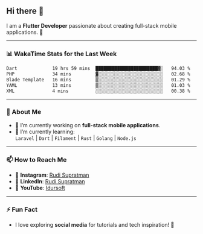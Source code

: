 ## Hi there 👋

I am a **Flutter Developer** passionate about creating full-stack mobile applications. 🚀

---

### 📊 WakaTime Stats for the Last Week
<!--START_SECTION:waka-->

```txt
Dart             19 hrs 59 mins  ███████████████████████▓░   94.03 %
PHP              34 mins         ▓░░░░░░░░░░░░░░░░░░░░░░░░   02.68 %
Blade Template   16 mins         ▒░░░░░░░░░░░░░░░░░░░░░░░░   01.29 %
YAML             13 mins         ▒░░░░░░░░░░░░░░░░░░░░░░░░   01.03 %
XML              4 mins          ░░░░░░░░░░░░░░░░░░░░░░░░░   00.38 %
```

<!--END_SECTION:waka-->

---

### 🌱 About Me
- 🔭 I’m currently working on **full-stack mobile applications**.
- 🌱 I’m currently learning:  
  `Laravel` | `Dart` | `Filament` | `Rust` | `Golang` | `Node.js`

---

### 📫 How to Reach Me
- 💬 **Instagram**: [Rudi Supratman](https://www.instagram.com/rudisupratman97)  
- 💼 **LinkedIn**: [Rudi Supratman](https://www.linkedin.com/in/rudi-supratman-324233281)  
- 🎥 **YouTube**: [Idursoft](https://www.youtube.com/@adde5863)

---

### ⚡ Fun Fact
- I love exploring **social media** for tutorials and tech inspiration! 🎥
